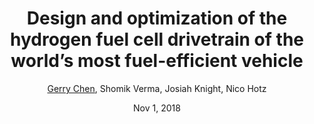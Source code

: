 ---
title: "Design and optimization of the hydrogen fuel cell drivetrain of the
world’s most fuel-efficient vehicle"
author: "<u>Gerry Chen</u>, Shomik Verma, Josiah Knight, Nico Hotz"
journal: "Duke University Energy Conference"
year: "2018"
date: Nov 1, 2018
Poster: "DEV_EWposter2018/poster_EW2018_DEV.pdf"
img: "DEV_EWposter2018/icon.png"
category: "unpublished"
---